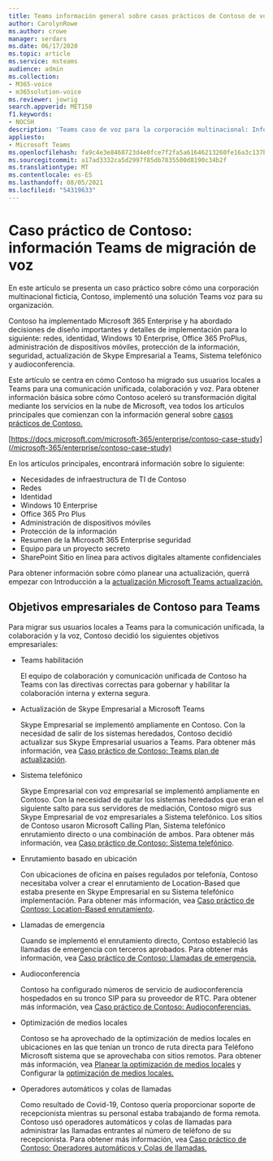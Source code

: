 ```yaml
---
title: Teams información general sobre casos prácticos de Contoso de voz
author: CarolynRowe
ms.author: crowe
manager: serdars
ms.date: 06/17/2020
ms.topic: article
ms.service: msteams
audience: admin
ms.collection:
- M365-voice
- m365solution-voice
ms.reviewer: jowrig
search.appverid: MET150
f1.keywords:
- NOCSH
description: 'Teams caso de voz para la corporación multinacional: Información general sobre migración de voz'
appliesto:
- Microsoft Teams
ms.openlocfilehash: fa9c4e3e8468723d4e0fce7f2fa5a61646213260fe16a3c137b6c8fe7e01a635
ms.sourcegitcommit: a17ad3332ca5d2997f85db7835500d8190c34b2f
ms.translationtype: MT
ms.contentlocale: es-ES
ms.lasthandoff: 08/05/2021
ms.locfileid: "54319633"
---
```

# <a name="contoso-case-study-teams-voice-migration-overview"></a>Caso práctico de Contoso: información Teams de migración de voz

En este artículo se presenta un caso práctico sobre cómo una corporación multinacional ficticia, Contoso, implementó una solución Teams voz para su organización.

Contoso ha implementado Microsoft 365 Enterprise y ha abordado decisiones de diseño importantes y detalles de implementación para lo siguiente: redes, identidad, Windows 10 Enterprise, Office 365 ProPlus, administración de dispositivos móviles, protección de la información, seguridad, actualización de Skype Empresarial a Teams, Sistema telefónico y audioconferencia.  

Este artículo se centra en cómo Contoso ha migrado sus usuarios locales a Teams para una comunicación unificada, colaboración y voz. Para obtener información básica sobre cómo Contoso aceleró su transformación digital mediante los servicios en la nube de Microsoft, vea todos los artículos principales que comienzan con la información general sobre [casos prácticos de Contoso.](/microsoft-365/enterprise/contoso-case-study)

[https://docs.microsoft.com/microsoft-365/enterprise/contoso-case-study](/microsoft-365/enterprise/contoso-case-study) 

En los artículos principales, encontrará información sobre lo siguiente:  

- Necesidades de infraestructura de TI de Contoso
- Redes
- Identidad
- Windows 10 Enterprise
- Office 365 Pro Plus
- Administración de dispositivos móviles
- Protección de la información
- Resumen de la Microsoft 365 Enterprise seguridad
- Equipo para un proyecto secreto
- SharePoint Sitio en línea para activos digitales altamente confidenciales

Para obtener información sobre cómo planear una actualización, querrá empezar con Introducción a la [actualización Microsoft Teams actualización.](upgrade-start-here.md)

## <a name="contoso-business-goals-for-teams"></a>Objetivos empresariales de Contoso para Teams

Para migrar sus usuarios locales a Teams para la comunicación unificada, la colaboración y la voz, Contoso decidió los siguientes objetivos empresariales:

- Teams habilitación 

  El equipo de colaboración y comunicación unificada de Contoso ha Teams con las directivas correctas para gobernar y habilitar la colaboración interna y externa segura. 

- Actualización de Skype Empresarial a Microsoft Teams 

  Skype Empresarial se implementó ampliamente en Contoso. Con la necesidad de salir de los sistemas heredados, Contoso decidió actualizar sus Skype Empresarial usuarios a Teams. Para obtener más información, vea [Caso práctico de Contoso: Teams plan de actualización](voice-case-study-migration-plan.md).

- Sistema telefónico  

  Skype Empresarial con voz empresarial se implementó ampliamente en Contoso. Con la necesidad de quitar los sistemas heredados que eran el siguiente salto para sus servidores de mediación, Contoso migró sus Skype Empresarial de voz empresariales a Sistema telefónico. Los sitios de Contoso usaron Microsoft Calling Plan, Sistema telefónico enrutamiento directo o una combinación de ambos. Para obtener más información, vea [Caso práctico de Contoso: Sistema telefónico](voice-case-study-phone-system.md).

- Enrutamiento basado en ubicación 

  Con ubicaciones de oficina en países regulados por telefonía, Contoso necesitaba volver a crear el enrutamiento de Location-Based que estaba presente en Skype Empresarial en su Sistema telefónico implementación. Para obtener más información, vea [Caso práctico de Contoso: Location-Based enrutamiento](voice-case-study-location-based-routing.md).

- Llamadas de emergencia 

  Cuando se implementó el enrutamiento directo, Contoso estableció las llamadas de emergencia con terceros aprobados. Para obtener más información, vea [Caso práctico de Contoso: Llamadas de emergencia.](voice-case-study-emergency-calling.md)

- Audioconferencia 

  Contoso ha configurado números de servicio de audioconferencia hospedados en su tronco SIP para su proveedor de RTC. Para obtener más información, vea [Caso práctico de Contoso: Audioconferencias.](voice-case-study-audio-conferencing.md) 

- Optimización de medios locales 

  Contoso se ha aprovechado de la optimización de medios locales en ubicaciones en las que tenían un tronco de ruta directa para Teléfono Microsoft sistema que se aprovechaba con sitios remotos. Para obtener más información, vea [Planear la optimización de medios locales](direct-routing-media-optimization.md) y Configurar la [optimización de medios locales.](direct-routing-media-optimization-configure.md)

- Operadores automáticos y colas de llamadas

  Como resultado de Covid-19, Contoso quería proporcionar soporte de recepcionista mientras su personal estaba trabajando de forma remota. Contoso usó operadores automáticos y colas de llamadas para administrar las llamadas entrantes al número de teléfono de su recepcionista. Para obtener más información, vea [Caso práctico de Contoso: Operadores automáticos y Colas de llamadas.](voice-case-study-call-queues.md)
